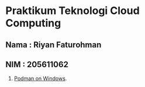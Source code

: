 Praktikum Teknologi Cloud Computing
=====================

Nama : Riyan Faturohman
--------
NIM : 205611062
--------

1. [Podman on Windows](https://github.com/riyanfatur/podman/blob/main/podman.md).
